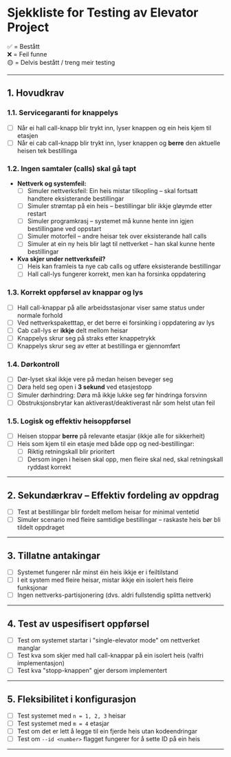 

# **Sjekkliste for Testing av Elevator Project**  
✅ = Bestått  
❌ = Feil funne  
🟡 = Delvis bestått / treng meir testing  

---

## **1. Hovudkrav**

### **1.1. Servicegaranti for knappelys**
- [ ] Når ei hall call-knapp blir trykt inn, lyser knappen og ein heis kjem til etasjen  
- [ ] Når ei cab call-knapp blir trykt inn, lyser knappen og **berre** den aktuelle heisen tek bestillinga  

### **1.2. Ingen samtaler (calls) skal gå tapt**
- **Nettverk og systemfeil:**
  - [ ] Simuler nettverksfeil: Ein heis mistar tilkopling – skal fortsatt handtere eksisterande bestillingar  
  - [ ] Simuler strømtap på ein heis – bestillingar blir ikkje gløymde etter restart  
  - [ ] Simuler programkrasj – systemet må kunne hente inn igjen bestillingane ved oppstart  
  - [ ] Simuler motorfeil – andre heisar tek over eksisterande hall calls  
  - [ ] Simuler at ein ny heis blir lagt til nettverket – han skal kunne hente bestillingar  

- **Kva skjer under nettverksfeil?**
  - [ ] Heis kan framleis ta nye cab calls og utføre eksisterande bestillingar  
  - [ ] Hall call-lys fungerer korrekt, men kan ha forsinka oppdatering  

### **1.3. Korrekt oppførsel av knappar og lys**
- [ ] Hall call-knappar på alle arbeidsstasjonar viser same status under normale forhold  
- [ ] Ved nettverkspaketttap, er det berre ei forsinking i oppdatering av lys  
- [ ] Cab call-lys er **ikkje** delt mellom heisar  
- [ ] Knappelys skrur seg på straks etter knappetrykk  
- [ ] Knappelys skrur seg av etter at bestillinga er gjennomført  

### **1.4. Dørkontroll**
- [ ] Dør-lyset skal ikkje vere på medan heisen beveger seg  
- [ ] Døra held seg open i **3 sekund** ved etasjestopp  
- [ ] Simuler dørhindring: Døra må ikkje lukke seg før hindringa forsvinn  
- [ ] Obstruksjonsbrytar kan aktiverast/deaktiverast når som helst utan feil  

### **1.5. Logisk og effektiv heisoppførsel**
- [ ] Heisen stoppar **berre** på relevante etasjar (ikkje alle for sikkerheit)  
- [ ] Heis som kjem til ein etasje med både opp og ned-bestillingar:  
  - [ ] Riktig retningskall blir prioritert  
  - [ ] Dersom ingen i heisen skal opp, men fleire skal ned, skal retningskall ryddast korrekt  

---

## **2. Sekundærkrav – Effektiv fordeling av oppdrag**
- [ ] Test at bestillingar blir fordelt mellom heisar for minimal ventetid  
- [ ] Simuler scenario med fleire samtidige bestillingar – raskaste heis bør bli tildelt oppdraget  

---

## **3. Tillatne antakingar**
- [ ] Systemet fungerer når minst éin heis ikkje er i feiltilstand  
- [ ] I eit system med fleire heisar, mistar ikkje ein isolert heis fleire funksjonar  
- [ ] Ingen nettverks-partisjonering (dvs. aldri fullstendig splitta nettverk)  

---

## **4. Test av uspesifisert oppførsel**
- [ ] Test om systemet startar i "single-elevator mode" om nettverket manglar  
- [ ] Test kva som skjer med hall call-knappar på ein isolert heis (valfri implementasjon)  
- [ ] Test kva "stopp-knappen" gjer dersom implementert  

---

## **5. Fleksibilitet i konfigurasjon**
- [ ] Test systemet med `n = 1, 2, 3` heisar  
- [ ] Test systemet med `m = 4` etasjar  
- [ ] Test om det er lett å legge til ein fjerde heis utan kodeendringar  
- [ ] Test om `--id <number>` flagget fungerer for å sette ID på ein heis  

---
